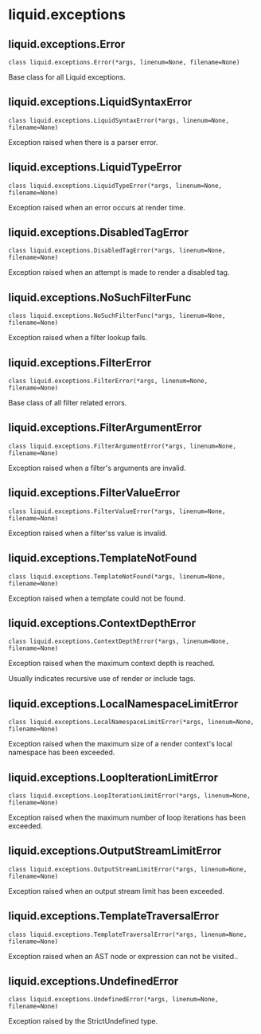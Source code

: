 # liquid.exceptions

## liquid.exceptions.Error

`class liquid.exceptions.Error(*args, linenum=None, filename=None)`

Base class for all Liquid exceptions.

## liquid.exceptions.LiquidSyntaxError

`class liquid.exceptions.LiquidSyntaxError(*args, linenum=None, filename=None)`

Exception raised when there is a parser error.

## liquid.exceptions.LiquidTypeError

`class liquid.exceptions.LiquidTypeError(*args, linenum=None, filename=None)`

Exception raised when an error occurs at render time.

## liquid.exceptions.DisabledTagError

`class liquid.exceptions.DisabledTagError(*args, linenum=None, filename=None)`

Exception raised when an attempt is made to render a disabled tag.

## liquid.exceptions.NoSuchFilterFunc

`class liquid.exceptions.NoSuchFilterFunc(*args, linenum=None, filename=None)`

Exception raised when a filter lookup fails.

## liquid.exceptions.FilterError

`class liquid.exceptions.FilterError(*args, linenum=None, filename=None)`

Base class of all filter related errors.

## liquid.exceptions.FilterArgumentError

`class liquid.exceptions.FilterArgumentError(*args, linenum=None, filename=None)`

Exception raised when a filter's arguments are invalid.

## liquid.exceptions.FilterValueError

`class liquid.exceptions.FilterValueError(*args, linenum=None, filename=None)`

Exception raised when a filter'ss value is invalid.

## liquid.exceptions.TemplateNotFound

`class liquid.exceptions.TemplateNotFound(*args, linenum=None, filename=None)`

Exception raised when a template could not be found.

## liquid.exceptions.ContextDepthError

`class liquid.exceptions.ContextDepthError(*args, linenum=None, filename=None)`

Exception raised when the maximum context depth is reached.

Usually indicates recursive use of render or include tags.

## liquid.exceptions.LocalNamespaceLimitError

`class liquid.exceptions.LocalNamespaceLimitError(*args, linenum=None, filename=None)`

Exception raised when the maximum size of a render context's local namespace has been exceeded.

## liquid.exceptions.LoopIterationLimitError

`class liquid.exceptions.LoopIterationLimitError(*args, linenum=None, filename=None)`

Exception raised when the maximum number of loop iterations has been exceeded.

## liquid.exceptions.OutputStreamLimitError

`class liquid.exceptions.OutputStreamLimitError(*args, linenum=None, filename=None)`

Exception raised when an output stream limit has been exceeded.

## liquid.exceptions.TemplateTraversalError

`class liquid.exceptions.TemplateTraversalError(*args, linenum=None, filename=None)`

Exception raised when an AST node or expression can not be visited..

## liquid.exceptions.UndefinedError

`class liquid.exceptions.UndefinedError(*args, linenum=None, filename=None)`

Exception raised by the StrictUndefined type.
